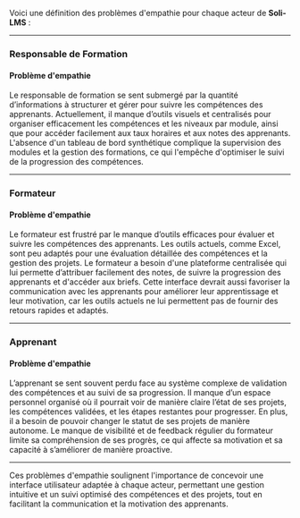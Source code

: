 Voici une définition des problèmes d'empathie pour chaque acteur de **Soli-LMS** :

---

### Responsable de Formation

#### Problème d'empathie
Le responsable de formation se sent submergé par la quantité d’informations à structurer et gérer pour suivre les compétences des apprenants. Actuellement, il manque d’outils visuels et centralisés pour organiser efficacement les compétences et les niveaux par module, ainsi que pour accéder facilement aux taux horaires et aux notes des apprenants. L'absence d'un tableau de bord synthétique complique la supervision des modules et la gestion des formations, ce qui l'empêche d'optimiser le suivi de la progression des compétences.

---

### Formateur

#### Problème d'empathie
Le formateur est frustré par le manque d’outils efficaces pour évaluer et suivre les compétences des apprenants. Les outils actuels, comme Excel, sont peu adaptés pour une évaluation détaillée des compétences et la gestion des projets. Le formateur a besoin d'une plateforme centralisée qui lui permette d’attribuer facilement des notes, de suivre la progression des apprenants et d'accéder aux briefs. Cette interface devrait aussi favoriser la communication avec les apprenants pour améliorer leur apprentissage et leur motivation, car les outils actuels ne lui permettent pas de fournir des retours rapides et adaptés.

---

### Apprenant

#### Problème d'empathie
L’apprenant se sent souvent perdu face au système complexe de validation des compétences et au suivi de sa progression. Il manque d’un espace personnel organisé où il pourrait voir de manière claire l’état de ses projets, les compétences validées, et les étapes restantes pour progresser. En plus, il a besoin de pouvoir changer le statut de ses projets de manière autonome. Le manque de visibilité et de feedback régulier du formateur limite sa compréhension de ses progrès, ce qui affecte sa motivation et sa capacité à s’améliorer de manière proactive.

---

Ces problèmes d'empathie soulignent l'importance de concevoir une interface utilisateur adaptée à chaque acteur, permettant une gestion intuitive et un suivi optimisé des compétences et des projets, tout en facilitant la communication et la motivation des apprenants.
